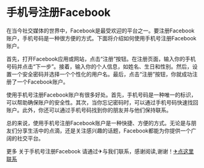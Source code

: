 # 手机号注册Facebook

在当今社交媒体的世界中，Facebook是最受欢迎的平台之一。要注册Facebook账户，手机号码是一种很方便的方式。下面将介绍如何使用手机号注册Facebook账户。

首先，打开Facebook应用或网站，点击“注册”按钮。在注册页面，输入你的手机号码并点击“下一步”。接着，输入你的个人信息，如姓名、生日和性别。然后，设置一个安全密码并选择一个个性化的用户名。最后，点击“注册”按钮，你就成功注册了一个Facebook账户。

使用手机号注册Facebook账户有很多好处。首先，手机号码是一种唯一的标识，可以帮助确保账户的安全性。其次，当你忘记密码时，可以通过手机号码快速找回账户。此外，你还可以通过手机号码找到你的朋友并与他们保持联系。

总的来说，使用手机号注册Facebook账户是一种快捷、方便的方式。无论是与朋友们分享生活中的点滴，还是关注感兴趣的话题，Facebook都能为你提供一个广阔的社交平台。

更多 关于手机号注册Facebook 请通过✈与我们联系，感谢阅读,谢谢！[✈点这里联系](https://ss.k02.cc)